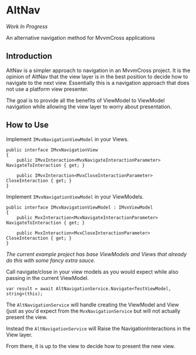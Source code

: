 # AltNav 
*Work In Progress*

An alternative navigation method for MvvmCross applications

## Introduction

AltNav is a simpler approach to navigation in an MvvmCross project. 
It is the opinion of AltNav that the view layer is in the best
position to decide how to navigate to the next view. Essentially
this is a navigation approach that does not use a platform view presenter.

The goal is to provide all the benefits of ViewModel to ViewModel navigation while allowing the view layer to worry about presentation.

## How to Use

Implement `IMvxNavigationViewModel` in your Views.

```
public interface IMvxNavigationView
{
    public IMvxInteraction<MvxNavigateInteractionParameter> NavigateToInteraction { get; }
        
    public IMvxInteraction<MvxCloseInteractionParameter> CloseInteraction { get; }
}
```

Implement `IMvxNavigationViewModel` in your ViewModels.
```
public interface IMvxNavigationViewModel : IMvxViewModel
{
    public MvxInteraction<MvxNavigateInteractionParameter> NavigateToInteraction { get; }
        
    public MvxInteraction<MvxCloseInteractionParameter> CloseInteraction { get; }
}
```

*The current example project has base ViewModels and Views that already do this with some fancy extra sauce.*

Call navigate/close in your view models as you would expect while also passing in the current ViewModel.

`var result = await AltNavigationService.Navigate<TestViewModel, string>(this);`

The `AltNavigationService` will handle creating the ViewModel and View (just as you'd expect from the `MvxNavigationService`
but will not actually present the view.

Instead the `AltNavigationService` will Raise the NavigationInteractions in the View layer.

From there, it is up to the view to decide how to present the new view.


